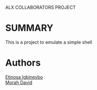 ALX COLLABORATORS PROJECT
# SUMMARY
This is a project to emulate a simple shell 
# Authors
<a href="https://github.com/etinosa27">Etinosa Igbinevbo</a>
<br/>
<a href="https://github.com/nzubechukwudavid">Morah David</a>

